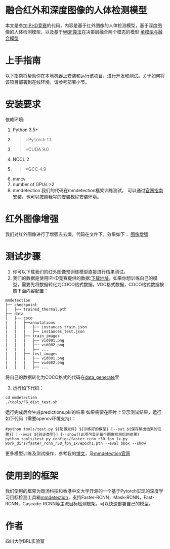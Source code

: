 # 融合红外和深度图像的人体检测模型
本文是参加[IPHD竞赛](http://chalearnlap.cvc.uab.es/challenge/34/description/)的代码，内容是基于红外图像的人体检测模型，基于深度图像的人体检测模型，以及基于[WBF算法](https://www.groundai.com/project/weighted-boxes-fusion-ensembling-boxes-for-object-detection-models/1)在决策层融合两个模态的模型
[单模型与融合模型](https://github.com/cairangxianmu/Human-detection-model-based-on-thermal-and-depth-images/blob/master/%E8%9E%8D%E5%90%88.png)

# 上手指南
以下指南将帮助你在本地机器上安装和运行该项目，进行开发和测试。关于如何将该项目部署到在线环境，请参考部署小节。

# 安装要求
依赖环境:
1. Python 3.5+
2. >=PyTorch 1.1
3. >=CUDA 9.0
4. NCCL 2
5. >=GCC 4.9
6. mmcv
7. number of GPUs >2
8. mmdetection
我们的代码在mmdetection框架训练测试。 可以通过[官网指南](https://github.com/open-mmlab/mmdetection/blob/master/docs/install.md)安装，也可以按照我写的[安装教程](https://blog.csdn.net/qq_33897832/article/details/103995636)安装环境。
# 红外图像增强
我们对红外图像进行了增强去去燥，代码在文件下，效果如下：
[图像增强]()
# 测试步骤
1. 你可以下载我们的红外图像预训练模型直接进行结果测试。
2. 我们的数据是使用IPHD竞赛提供的数据:[下载地址](http://chalearnlap.cvc.uab.es/dataset/34/description/)，如果你想训练自己的模型，需要先将数据转化为COCO格式数据，VOC格式数据，COCO格式数据按照下面内容配置：

```
mmdetection
├── checkpoint
|   ├── trained_thermal.pth
├── data
|   ├── coco
|   |   ├──annotations
|   |   |   ├── instances_train.json
|   |   |   ├── instances_test.json
|   |   ├── train_images
|   |   |   ├── vid001.png
|   |   |   ├── vid002.png
|   |   |   ├── ...
|   |   ├── test_images
|   |   |   ├── vid001.png
|   |   |   ├── vid002.png
|   |   |   ├── ...
```

将自己的数据转化为COCO格式的代码在[data_generate](https://github.com/cairangxianmu/Human-detection-model-based-on-thermal-and-depth-images/tree/master/data_generate)里

3. 运行如下代码：

```
cd mmdetection 
./tools/FG_dist_test.sh
```

运行完成后会生成predictions.pkl的结果
如果需要在图片上显示测试结果，运行如下代码（需要opencv环境支持）：

```
#python tools/test.py ${配置文件} ${训练好的模型} [--out ${保存输出结果的位置}] [--eval ${验证类型}] [--show](此项可显示每个图像检测后的结果)
python tools/test.py configs/faster_rcnn_r50_fpn_1x.py work_dirs/faster_rcnn_r50_fpn_1x/epoch1.pth --eval bbox --show
```

更多模型训练及测试操作，参考我的[博文](https://blog.csdn.net/qq_33897832/article/details/103995636)，及[mmdetection官网](https://github.com/open-mmlab/mmdetection/blob/master/docs/getting_started.md)


# 使用到的框架
我们使用的框架为商汤科技和香港中文大学开源的一个基于Pytorch实现的深度学习目标检测工具箱[mmdetection](https://github.com/open-mmlab/mmdetection)，支持Faster-RCNN，Mask-RCNN，Fast-RCNN，Cascade-RCNN等主流目标检测框架。可以快速部署自己的模型。


# 作者
四川大学BRL实验室
